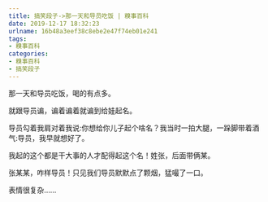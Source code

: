 ```yaml
---
title: 搞笑段子->那一天和导员吃饭 | 糗事百科
date: 2019-12-17 18:32:23
urlname: 16b48a3eef38c8ebe2e47f74eb01e241
tags: 
- 糗事百科
categories:
- 糗事百科
- 搞笑段子
---
```

那一天和导员吃饭，喝的有点多。

就跟导员谝，谝着谝着就谝到给娃起名。

导员勾着我肩对着我说:你想给你儿子起个啥名？我当时一拍大腿，一跺脚带着酒气:导员，我早就想好了。

我起的这个都是干大事的人才配得起这个名！姓张，后面带俩某。

张某某，咋样导员！只见我们导员默默点了颗烟，猛嘬了一口。

表情很复杂……


